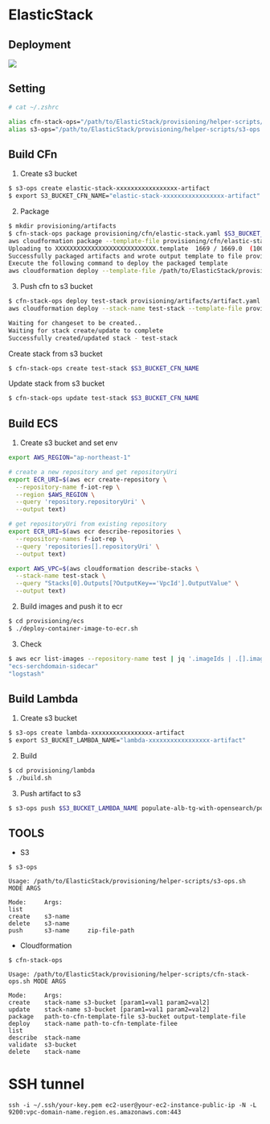 # ElasticStack

## Deployment
![](https://codebuild.ap-northeast-1.amazonaws.com/badges?uuid=eyJlbmNyeXB0ZWREYXRhIjoiaTAyaDcrSmJHQ29RNTc2VmExYkk3Y2p4RmFHT1pZa2R4WlJrQno4WHl0dlU2T0hoZEpuQThCVG1URXk1ems1SE9RbjRSTEdtOUFWRWRST0JVR1h3aGFNPSIsIml2UGFyYW1ldGVyU3BlYyI6IkNuZnMwTDlxMTdXdnZ5K08iLCJtYXRlcmlhbFNldFNlcmlhbCI6MX0%3D&branch=main)

## Setting
```bash
# cat ~/.zshrc

alias cfn-stack-ops="/path/to/ElasticStack/provisioning/helper-scripts/cfn-stack-ops.sh $1"
alias s3-ops="/path/to/ElasticStack/provisioning/helper-scripts/s3-ops.sh $1"
```

## Build CFn
1. Create s3 bucket
```bash
$ s3-ops create elastic-stack-xxxxxxxxxxxxxxxxx-artifact
$ export S3_BUCKET_CFN_NAME="elastic-stack-xxxxxxxxxxxxxxxxx-artifact"
```

2. Package
```bash
$ mkdir provisioning/artifacts
$ cfn-stack-ops package provisioning/cfn/elastic-stack.yaml $S3_BUCKET_CFN_NAME provisioning/artifacts/artifact.yaml
aws cloudformation package --template-file provisioning/cfn/elastic-stack.yaml --s3-bucket elastic-stack-xxxxxxxxxxxxxxxxx-artifact --output-template-file provisioning/artifacts/artifact.yaml
Uploading to XXXXXXXXXXXXXXXXXXXXXXXXXXXX.template  1669 / 1669.0  (100.00%)
Successfully packaged artifacts and wrote output template to file provisioning/artifacts/artifact.yaml.
Execute the following command to deploy the packaged template
aws cloudformation deploy --template-file /path/to/ElasticStack/provisioning/artifacts/artifact.yaml --stack-name <YOUR STACK NAME>
```

3. Push cfn to s3 bucket
```bash
$ cfn-stack-ops deploy test-stack provisioning/artifacts/artifact.yaml
aws cloudformation deploy --stack-name test-stack --template-file provisioning/artifacts/artifact.yaml

Waiting for changeset to be created..
Waiting for stack create/update to complete
Successfully created/updated stack - test-stack
```

Create stack from s3 bucket
```bash
$ cfn-stack-ops create test-stack $S3_BUCKET_CFN_NAME
```

Update stack from s3 bucket
```bash
$ cfn-stack-ops update test-stack $S3_BUCKET_CFN_NAME
```

## Build ECS
1. Create s3 bucket and set env
```bash
export AWS_REGION="ap-northeast-1"

# create a new repository and get repositoryUri
export ECR_URI=$(aws ecr create-repository \
  --repository-name f-iot-rep \
  --region $AWS_REGION \
  --query 'repository.repositoryUri' \
  --output text)

# get repositoryUri from existing repository
export ECR_URI=$(aws ecr describe-repositories \
  --repository-names f-iot-rep \
  --query 'repositories[].repositoryUri' \
  --output text)

export AWS_VPC=$(aws cloudformation describe-stacks \
  --stack-name test-stack \
  --query "Stacks[0].Outputs[?OutputKey=='VpcId'].OutputValue" \
  --output text)
```

2. Build images and push it to ecr
```bash
$ cd provisioning/ecs
$ ./deploy-container-image-to-ecr.sh
```

3. Check
```bash
$ aws ecr list-images --repository-name test | jq '.imageIds | .[].imageTag'
"ecs-serchdomain-sidecar"
"logstash"
```

## Build Lambda
1. Create s3 bucket
```bash
$ s3-ops create lambda-xxxxxxxxxxxxxxxxx-artifact
$ export S3_BUCKET_LAMBDA_NAME="lambda-xxxxxxxxxxxxxxxxx-artifact"
```

2. Build
```bash
$ cd provisioning/lambda
$ ./build.sh
```

3. Push artifact to s3 
```bash
$ s3-ops push $S3_BUCKET_LAMBDA_NAME populate-alb-tg-with-opensearch/populate-alb-tg-with-opensearch.zip
```

## TOOLS
* S3
```shell
$ s3-ops 

Usage: /path/to/ElasticStack/provisioning/helper-scripts/s3-ops.sh MODE ARGS

Mode:     Args:
list      
create    s3-name
delete    s3-name
push      s3-name     zip-file-path
```

* Cloudformation
```shell
$ cfn-stack-ops

Usage: /path/to/ElasticStack/provisioning/helper-scripts/cfn-stack-ops.sh MODE ARGS

Mode:     Args:
create    stack-name s3-bucket [param1=val1 param2=val2]
update    stack-name s3-bucket [param1=val1 param2=val2]
package   path-to-cfn-template-file s3-bucket output-template-file
deploy    stack-name path-to-cfn-template-filee
list      
describe  stack-name
validate  s3-bucket
delete    stack-name
```

# SSH tunnel

```
ssh -i ~/.ssh/your-key.pem ec2-user@your-ec2-instance-public-ip -N -L 9200:vpc-domain-name.region.es.amazonaws.com:443
```